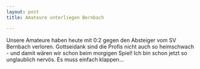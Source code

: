 ```yaml
---
layout: post
title: Amateure unterliegen Bernbach

---
```


Unsere Amateure haben heute mit 0:2 gegen den Absteiger vom SV Bernbach verloren. Gottseidank sind die Profis nicht auch so heimschwach - und damit wären wir schon beim morgigen Spiel! Ich bin schon jetzt so unglaublich nervös. Es muss einfach klappen... 


